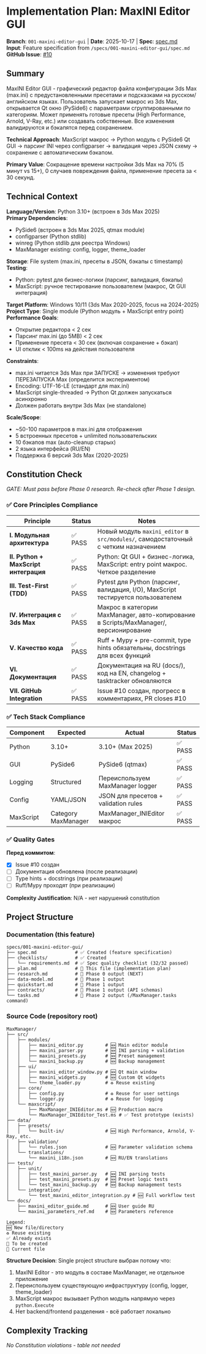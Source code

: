 # Implementation Plan: MaxINI Editor GUI

**Branch**: `001-maxini-editor-gui` | **Date**: 2025-10-17 | **Spec**: [spec.md](./spec.md)  
**Input**: Feature specification from `/specs/001-maxini-editor-gui/spec.md`  
**GitHub Issue**: [#10](https://github.com/3dgopnik/MaxManager/issues/10)

## Summary

MaxINI Editor GUI - графический редактор файла конфигурации 3ds Max (max.ini) с предустановленными пресетами и подсказками на русском/английском языках. Пользователь запускает макрос из 3ds Max, открывается Qt окно (PySide6) с параметрами сгруппированными по категориям. Может применять готовые пресеты (High Performance, Arnold, V-Ray, etc.) или создавать собственные. Все изменения валидируются и бэкапятся перед сохранением.

**Technical Approach**: MaxScript макрос → Python модуль с PySide6 Qt GUI → парсинг INI через configparser → валидация через JSON схему → сохранение с автоматическим бэкапом.

**Primary Value**: Сокращение времени настройки 3ds Max на 70% (5 минут vs 15+), 0 случаев повреждения файла, применение пресета за < 30 секунд.

## Technical Context

**Language/Version**: Python 3.10+ (встроен в 3ds Max 2025)  
**Primary Dependencies**: 
- PySide6 (встроен в 3ds Max 2025, qtmax module)
- configparser (Python stdlib)
- winreg (Python stdlib для реестра Windows)
- MaxManager existing: config, logger, theme_loader

**Storage**: File system (max.ini, пресеты в JSON, бэкапы с timestamp)  
**Testing**: 
- Python: pytest для бизнес-логики (парсинг, валидация, бэкапы)
- MaxScript: ручное тестирование пользователем (макрос, Qt GUI интеграция)

**Target Platform**: Windows 10/11 (3ds Max 2020-2025, focus на 2024-2025)  
**Project Type**: Single module (Python модуль + MaxScript entry point)  
**Performance Goals**: 
- Открытие редактора < 2 сек
- Парсинг max.ini (до 5MB) < 2 сек
- Применение пресета < 30 сек (включая сохранение + бэкап)
- UI отклик < 100ms на действия пользователя

**Constraints**: 
- max.ini читается 3ds Max при ЗАПУСКЕ → изменения требуют ПЕРЕЗАПУСКА Max (определится экспериментом)
- Encoding: UTF-16-LE (стандарт для max.ini)
- MaxScript single-threaded → Python Qt должен запускаться асинхронно
- Должен работать внутри 3ds Max (не standalone)

**Scale/Scope**: 
- ~50-100 параметров в max.ini для отображения
- 5 встроенных пресетов + unlimited пользовательских
- 10 бэкапов max (auto-cleanup старых)
- 2 языка интерфейса (RU/EN)
- Поддержка 6 версий 3ds Max (2020-2025)

## Constitution Check

*GATE: Must pass before Phase 0 research. Re-check after Phase 1 design.*

### ✅ Core Principles Compliance

| Principle | Status | Notes |
|-----------|--------|-------|
| **I. Модульная архитектура** | ✅ PASS | Новый модуль `maxini_editor` в `src/modules/`, самодостаточный с четким назначением |
| **II. Python + MaxScript интеграция** | ✅ PASS | Python: Qt GUI + бизнес-логика, MaxScript: entry point макрос. Четкое разделение |
| **III. Test-First (TDD)** | ✅ PASS | Pytest для Python (парсинг, валидация, I/O), MaxScript тестируется пользователем |
| **IV. Интеграция с 3ds Max** | ✅ PASS | Макрос в категории MaxManager, авто-копирование в Scripts/MaxManager/, версионирование |
| **V. Качество кода** | ✅ PASS | Ruff + Mypy + pre-commit, type hints обязательны, docstrings для всех функций |
| **VI. Документация** | ✅ PASS | Документация на RU (docs/), код на EN, changelog + tasktracker обновляются |
| **VII. GitHub Integration** | ✅ PASS | Issue #10 создан, прогресс в комментариях, PR closes #10 |

### ✅ Tech Stack Compliance

| Component | Expected | Actual | Status |
|-----------|----------|--------|--------|
| Python | 3.10+ | 3.10+ (Max 2025) | ✅ PASS |
| GUI | PySide6 | PySide6 (qtmax) | ✅ PASS |
| Logging | Structured | Переиспользуем MaxManager logger | ✅ PASS |
| Config | YAML/JSON | JSON для пресетов + validation rules | ✅ PASS |
| MaxScript | Category MaxManager | MaxManager_INIEditor макрос | ✅ PASS |

### ✅ Quality Gates

**Перед коммитом**:
- [x] Issue #10 создан
- [ ] Документация обновлена (после реализации)
- [ ] Type hints + docstrings (при реализации)
- [ ] Ruff/Mypy проходят (при реализации)

**Complexity Justification**: N/A - нет нарушений constitution

## Project Structure

### Documentation (this feature)

```
specs/001-maxini-editor-gui/
├── spec.md              # ✅ Created (feature specification)
├── checklists/          # ✅ Created
│   └── requirements.md  # ✅ Spec quality checklist (32/32 passed)
├── plan.md              # 🔄 This file (implementation plan)
├── research.md          # 📝 Phase 0 output (NEXT)
├── data-model.md        # 📝 Phase 1 output
├── quickstart.md        # 📝 Phase 1 output
├── contracts/           # 📝 Phase 1 output (API schemas)
└── tasks.md             # 📝 Phase 2 output (/MaxManager.tasks command)
```

### Source Code (repository root)

```
MaxManager/
├── src/
│   ├── modules/
│   │   ├── maxini_editor.py        # 🆕 Main editor module
│   │   ├── maxini_parser.py        # 🆕 INI parsing + validation
│   │   ├── maxini_presets.py       # 🆕 Preset management
│   │   └── maxini_backup.py        # 🆕 Backup management
│   ├── ui/
│   │   ├── maxini_editor_window.py # 🆕 Qt main window
│   │   ├── maxini_widgets.py       # 🆕 Custom Qt widgets
│   │   └── theme_loader.py         # ♻️ Reuse existing
│   ├── core/
│   │   ├── config.py               # ♻️ Reuse for user settings
│   │   └── logger.py               # ♻️ Reuse for logging
│   └── maxscript/
│       ├── MaxManager_INIEditor.ms # 🆕 Production macro
│       └── MaxManager_INIEditor_Test.ms # ✅ Test prototype (exists)
├── data/
│   ├── presets/
│   │   └── built-in/               # 🆕 High Performance, Arnold, V-Ray, etc.
│   ├── validation/
│   │   └── rules.json              # 🆕 Parameter validation schema
│   └── translations/
│       └── maxini_i18n.json        # 🆕 RU/EN translations
├── tests/
│   ├── unit/
│   │   ├── test_maxini_parser.py   # 🆕 INI parsing tests
│   │   ├── test_maxini_presets.py  # 🆕 Preset logic tests
│   │   └── test_maxini_backup.py   # 🆕 Backup management tests
│   └── integration/
│       └── test_maxini_editor_integration.py # 🆕 Full workflow test
└── docs/
    ├── maxini_editor_guide.md      # 🆕 User guide RU
    └── maxini_parameters_ref.md    # 🆕 Parameters reference

Legend:
🆕 New file/directory
♻️ Reuse existing
✅ Already exists
📝 To be created
🔄 Current file
```

**Structure Decision**: Single project structure выбран потому что:
1. MaxINI Editor - это модуль в составе MaxManager, не отдельное приложение
2. Переиспользуем существующую инфраструктуру (config, logger, theme_loader)
3. MaxScript макрос вызывает Python модуль напрямую через `python.Execute`
4. Нет backend/frontend разделения - всё работает локально

## Complexity Tracking

*No Constitution violations - table not needed*

